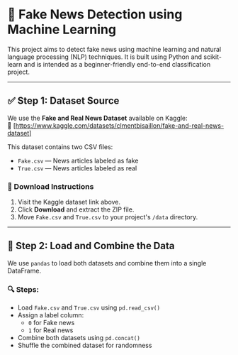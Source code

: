 # 📰 Fake News Detection using Machine Learning

This project aims to detect fake news using machine learning and natural language processing (NLP) techniques. It is built using Python and scikit-learn and is intended as a beginner-friendly end-to-end classification project.

---

## ✅ Step 1: Dataset Source

We use the **Fake and Real News Dataset** available on Kaggle:  
🔗 [https://www.kaggle.com/datasets/clmentbisaillon/fake-and-real-news-dataset]

This dataset contains two CSV files:
- `Fake.csv` — News articles labeled as fake
- `True.csv` — News articles labeled as real

### 🧾 Download Instructions
1. Visit the Kaggle dataset link above.
2. Click **Download** and extract the ZIP file.
3. Move `Fake.csv` and `True.csv` to your project's `/data` directory.

---

## 🧠 Step 2: Load and Combine the Data

We use `pandas` to load both datasets and combine them into a single DataFrame.

### 🔍 Steps:
- Load `Fake.csv` and `True.csv` using `pd.read_csv()`
- Assign a label column:
  - `0` for Fake news
  - `1` for Real news
- Combine both datasets using `pd.concat()`
- Shuffle the combined dataset for randomness

